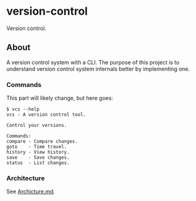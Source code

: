 # version-control 
Version control. 

## About

A version control system with a CLI. The purpose of this project is to understand version control system internals better by implementing one.

### Commands

This part will likely change, but here goes:

```
$ vcs --help
vcs - A version control tool.

Control your versions.

Commands:
compare - Compare changes.
goto    - Time travel.
history - View history.
save    - Save changes.
status  - List changes.
```

### Architecture

See [Archicture.md](Docs/Architecture.md).
